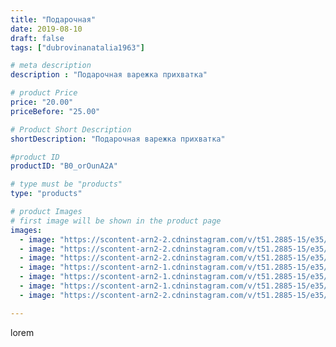 ```yaml
---
title: "Подарочная"
date: 2019-08-10
draft: false
tags: ["dubrovinanatalia1963"]

# meta description
description : "Подарочная варежка прихватка"

# product Price
price: "20.00"
priceBefore: "25.00"

# Product Short Description
shortDescription: "Подарочная варежка прихватка"

#product ID
productID: "B0_orOunA2A"

# type must be "products"
type: "products"

# product Images
# first image will be shown in the product page
images:
  - image: "https://scontent-arn2-2.cdninstagram.com/v/t51.2885-15/e35/67294036_2466373326967481_5595688940696962980_n.jpg?_nc_ht=scontent-arn2-2.cdninstagram.com&_nc_cat=105&_nc_ohc=wZH9_fiaJcUAX8gNKVP&se=7&tp=1&oh=1ae2d02dae7b918d61b299059230885f&oe=605A74DA&ig_cache_key=MjEwNzU4MjA0MDg1NDQ0NjQzNw%3D%3D.2"
  - image: "https://scontent-arn2-2.cdninstagram.com/v/t51.2885-15/e35/66940054_496007374498904_2298286815646404151_n.jpg?_nc_ht=scontent-arn2-2.cdninstagram.com&_nc_cat=108&_nc_ohc=TruP2b6xvdUAX9ldndW&se=7&tp=1&oh=9ebb3df94a5b7ed790505fac0d9dae7f&oe=605AFCFD&ig_cache_key=MjEwNzU4MjA0MDg3OTYwNTY4NQ%3D%3D.2"
  - image: "https://scontent-arn2-2.cdninstagram.com/v/t51.2885-15/e35/69015777_920189971681832_2333053491225244145_n.jpg?_nc_ht=scontent-arn2-2.cdninstagram.com&_nc_cat=108&_nc_ohc=L7eGLUaPVXcAX_wf4bR&se=7&tp=1&oh=652e86fef4018d3073861471ba7011d4&oe=605DA108&ig_cache_key=MjEwNzU4MjA0MDg1NDI0NTkxOQ%3D%3D.2"
  - image: "https://scontent-arn2-1.cdninstagram.com/v/t51.2885-15/e35/66801070_200546357604739_3716883758137932680_n.jpg?_nc_ht=scontent-arn2-1.cdninstagram.com&_nc_cat=107&_nc_ohc=F_zvzuFq8coAX_MCZc8&se=7&tp=1&oh=ebf1873df990a954a7044fa6175833bc&oe=605C8B45&ig_cache_key=MjEwNzU4MjA0MDg2MjY5NzE1MQ%3D%3D.2"
  - image: "https://scontent-arn2-1.cdninstagram.com/v/t51.2885-15/e35/66333869_2059445161029484_3613366708192340946_n.jpg?_nc_ht=scontent-arn2-1.cdninstagram.com&_nc_cat=104&_nc_ohc=qwHoVL4WGEwAX9PQiqw&se=7&tp=1&oh=6e37b774ca08f8be47b7519b49f05b04&oe=605B40E8&ig_cache_key=MjEwNzU4MjA0MDgzNzUxNDM1NA%3D%3D.2"
  - image: "https://scontent-arn2-1.cdninstagram.com/v/t51.2885-15/e35/66348098_3175795452438374_5247896905461597622_n.jpg?_nc_ht=scontent-arn2-1.cdninstagram.com&_nc_cat=102&_nc_ohc=HwNlvZdT-KkAX96460i&se=7&tp=1&oh=00c2670e84e2e9bc47c374d788fad1c4&oe=6059D07B&ig_cache_key=MjEwNzU4MjA0MDg0NTk0MTM4OA%3D%3D.2"
  - image: "https://scontent-arn2-2.cdninstagram.com/v/t51.2885-15/e35/67510195_158299745295264_5098735763789636613_n.jpg?_nc_ht=scontent-arn2-2.cdninstagram.com&_nc_cat=100&_nc_ohc=nLyiLoP98cYAX8l-RXi&se=7&tp=1&oh=d58a29a7f8d783f0e2f4244342753c25&oe=605C582E&ig_cache_key=MjEwNzU4MjA0MDg3MTI1MzAyMA%3D%3D.2"

---
```

lorem
